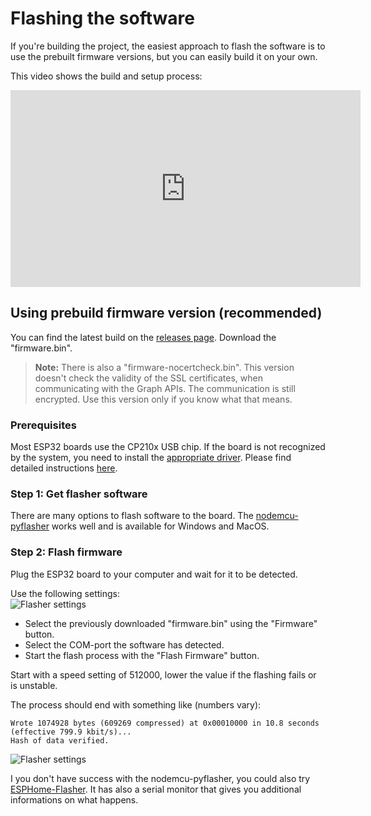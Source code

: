 # Flashing the software

If you're building the project, the easiest approach to flash the software is to use the prebuilt firmware versions, but you can easily build it on your own.

This video shows the build and setup process:  
<iframe width="560" height="315" src="https://www.youtube.com/embed/DH3zN3nLk9w" frameborder="0" allow="accelerometer; autoplay; encrypted-media; gyroscope; picture-in-picture" allowfullscreen></iframe>


## Using prebuild firmware version (recommended)

You can find the latest build on the [releases page](https://github.com/toblum/ESPTeamsPresence/releases). Download the "firmware.bin".  
> **Note:** There is also a "firmware-nocertcheck.bin". This version doesn't check the validity of the SSL certificates, when communicating with the Graph APIs. The communication is still encrypted. Use this version only if you know what that means.

### Prerequisites
Most ESP32 boards use the CP210x USB chip. If the board is not recognized by the system, you need to install the [appropriate driver](https://www.silabs.com/products/development-tools/software/usb-to-uart-bridge-vcp-drivers). Please find detailed instructions [here](https://docs.espressif.com/projects/esp-idf/en/latest/esp32/get-started/establish-serial-connection.html).

### Step 1: Get flasher software
There are many options to flash software to the board. The [nodemcu-pyflasher](https://github.com/marcelstoer/nodemcu-pyflasher) works well and is available for Windows and MacOS.

### Step 2: Flash firmware
Plug the ESP32 board to your computer and wait for it to be detected.

Use the following settings:  
![Flasher settings](https://github.com/toblum/ESPTeamsPresence/raw/master/docs/pics/flasher_software.png)

- Select the previously downloaded "firmware.bin" using the "Firmware" button.
- Select the COM-port the software has detected.
- Start the flash process with the "Flash Firmware" button.

Start with a speed setting of 512000, lower the value if the flashing fails or is unstable.

The process should end with something like (numbers vary):
```
Wrote 1074928 bytes (609269 compressed) at 0x00010000 in 10.8 seconds (effective 799.9 kbit/s)...
Hash of data verified.
```

![Flasher settings](https://github.com/toblum/ESPTeamsPresence/raw/master/docs/pics/flash_software.gif)

I you don't have success with the nodemcu-pyflasher, you could also try [ESPHome-Flasher](https://github.com/esphome/esphome-flasher/releases/latest). It has also a serial monitor that gives you additional informations on what happens.
